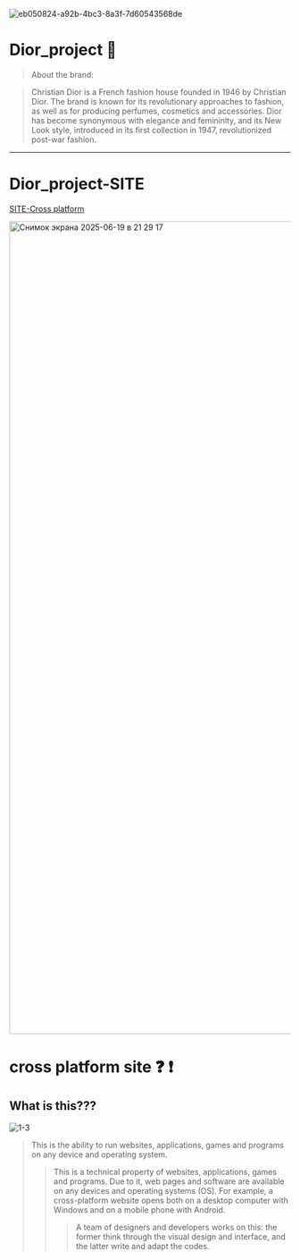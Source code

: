 
![eb050824-a92b-4bc3-8a3f-7d60543568de](https://github.com/user-attachments/assets/051a7e37-9f29-40d2-ac8f-053958ce162f)

Dior_project :purple_heart:
==================
> About the brand:

> Christian Dior
is a French fashion house founded in 1946 by Christian Dior. The brand is known for its revolutionary approaches to fashion, as well as for producing perfumes, cosmetics and accessories. Dior has become synonymous with elegance and femininity, and its New Look style, introduced in its first collection in 1947, revolutionized post-war fashion.
------------------

Dior_project-SITE
==================

[SITE-Cross platform](https://daniilryabkov.github.io/Dior_project/)

<img width="1454" alt="Снимок экрана 2025-06-19 в 21 29 17" src="https://github.com/user-attachments/assets/ca93d0fe-7390-4a11-93cf-4a91861d913e" />


# cross platform site :question: :exclamation:	
## What is this???
![1-3](https://github.com/user-attachments/assets/c30232bb-08e5-47d5-b4a1-625b2fdd9e30)

>This is the ability to run websites, applications, games and programs on any device and operating system.
>>This is a technical property of websites, applications, games and programs. Due to it, web pages and software are available on any devices and operating systems (OS). For example, a cross-platform website opens both on a desktop computer with Windows and on a mobile phone with Android.
>>>A team of designers and developers works on this: the former think through the visual design and interface, and the latter write and adapt the codes.


